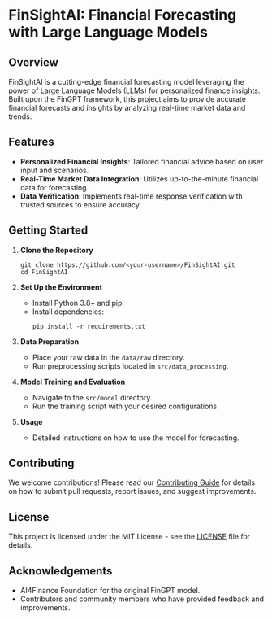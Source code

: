 # FinSightAI: Financial Forecasting with Large Language Models

## Overview
FinSightAI is a cutting-edge financial forecasting model leveraging the power of Large Language Models (LLMs) for personalized finance insights. Built upon the FinGPT framework, this project aims to provide accurate financial forecasts and insights by analyzing real-time market data and trends.

## Features
- **Personalized Financial Insights**: Tailored financial advice based on user input and scenarios.
- **Real-Time Market Data Integration**: Utilizes up-to-the-minute financial data for forecasting.
- **Data Verification**: Implements real-time response verification with trusted sources to ensure accuracy.

## Getting Started
1. **Clone the Repository**
   ```
   git clone https://github.com/<your-username>/FinSightAI.git
   cd FinSightAI
   ```

2. **Set Up the Environment**
   - Install Python 3.8+ and pip.
   - Install dependencies:
     ```
     pip install -r requirements.txt
     ```

3. **Data Preparation**
   - Place your raw data in the `data/raw` directory.
   - Run preprocessing scripts located in `src/data_processing`.

4. **Model Training and Evaluation**
   - Navigate to the `src/model` directory.
   - Run the training script with your desired configurations.

5. **Usage**
   - Detailed instructions on how to use the model for forecasting.

## Contributing
We welcome contributions! Please read our [Contributing Guide](CONTRIBUTING.md) for details on how to submit pull requests, report issues, and suggest improvements.

## License
This project is licensed under the MIT License - see the [LICENSE](LICENSE) file for details.

## Acknowledgements
- AI4Finance Foundation for the original FinGPT model.
- Contributors and community members who have provided feedback and improvements.
